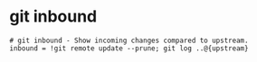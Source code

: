 # git inbound

```gitconfig
# git inbound - Show incoming changes compared to upstream.
inbound = !git remote update --prune; git log ..@{upstream}
```
